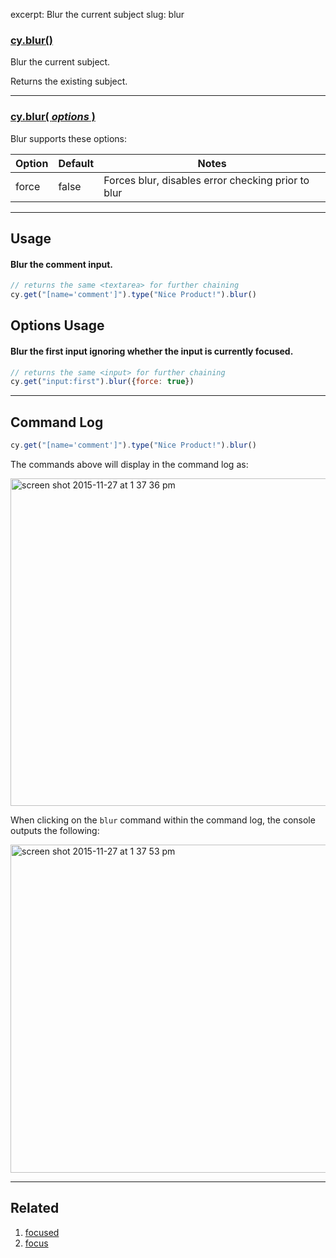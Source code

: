 excerpt: Blur the current subject
slug: blur

### [cy.blur()](#usage)

Blur the current subject.

Returns the existing subject.

***

### [cy.blur( *options* )](#options-usage)

Blur supports these options:

Option | Default | Notes
--- | --- | ---
force | false | Forces blur, disables error checking prior to blur

***

## Usage

#### Blur the comment input.

```javascript
// returns the same <textarea> for further chaining
cy.get("[name='comment']").type("Nice Product!").blur()
```

## Options Usage

#### Blur the first input ignoring whether the input is currently focused.

```javascript
// returns the same <input> for further chaining
cy.get("input:first").blur({force: true})
```

***

## Command Log

```javascript
cy.get("[name='comment']").type("Nice Product!").blur()
```

The commands above will display in the command log as:

<img width="524" alt="screen shot 2015-11-27 at 1 37 36 pm" src="https://cloud.githubusercontent.com/assets/1271364/11446921/58a14e34-950c-11e5-85ba-633b7ed5d7f1.png">

When clicking on the `blur` command within the command log, the console outputs the following:

<img width="525" alt="screen shot 2015-11-27 at 1 37 53 pm" src="https://cloud.githubusercontent.com/assets/1271364/11446923/5c44a2ca-950c-11e5-8080-0dc108bc4959.png">

***

## Related
1. [focused](/v1.0/docs/focused)
2. [focus](/v1.0/docs/focus)